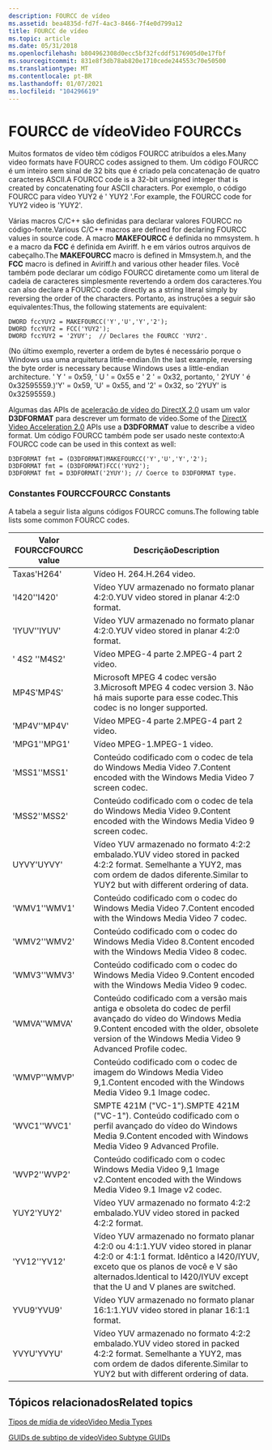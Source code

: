 ```yaml
---
description: FOURCC de vídeo
ms.assetid: bea4835d-fd7f-4ac3-8466-7f4e0d799a12
title: FOURCC de vídeo
ms.topic: article
ms.date: 05/31/2018
ms.openlocfilehash: b804962308d0ecc5bf32fcddf5176905d0e17fbf
ms.sourcegitcommit: 831e8f3db78ab820e1710cede244553c70e50500
ms.translationtype: MT
ms.contentlocale: pt-BR
ms.lasthandoff: 01/07/2021
ms.locfileid: "104296619"
---
```

# <a name="video-fourccs"></a><span data-ttu-id="f11cc-103">FOURCC de vídeo</span><span class="sxs-lookup"><span data-stu-id="f11cc-103">Video FOURCCs</span></span>

<span data-ttu-id="f11cc-104">Muitos formatos de vídeo têm códigos FOURCC atribuídos a eles.</span><span class="sxs-lookup"><span data-stu-id="f11cc-104">Many video formats have FOURCC codes assigned to them.</span></span> <span data-ttu-id="f11cc-105">Um código FOURCC é um inteiro sem sinal de 32 bits que é criado pela concatenação de quatro caracteres ASCII.</span><span class="sxs-lookup"><span data-stu-id="f11cc-105">A FOURCC code is a 32-bit unsigned integer that is created by concatenating four ASCII characters.</span></span> <span data-ttu-id="f11cc-106">Por exemplo, o código FOURCC para vídeo YUY2 é ' YUY2 '.</span><span class="sxs-lookup"><span data-stu-id="f11cc-106">For example, the FOURCC code for YUY2 video is 'YUY2'.</span></span>

<span data-ttu-id="f11cc-107">Várias macros C/C++ são definidas para declarar valores FOURCC no código-fonte.</span><span class="sxs-lookup"><span data-stu-id="f11cc-107">Various C/C++ macros are defined for declaring FOURCC values in source code.</span></span> <span data-ttu-id="f11cc-108">A macro **MAKEFOURCC** é definida no mmsystem. h e a macro da **FCC** é definida em Aviriff. h e em vários outros arquivos de cabeçalho.</span><span class="sxs-lookup"><span data-stu-id="f11cc-108">The **MAKEFOURCC** macro is defined in Mmsystem.h, and the **FCC** macro is defined in Aviriff.h and various other header files.</span></span> <span data-ttu-id="f11cc-109">Você também pode declarar um código FOURCC diretamente como um literal de cadeia de caracteres simplesmente revertendo a ordem dos caracteres.</span><span class="sxs-lookup"><span data-stu-id="f11cc-109">You can also declare a FOURCC code directly as a string literal simply by reversing the order of the characters.</span></span> <span data-ttu-id="f11cc-110">Portanto, as instruções a seguir são equivalentes:</span><span class="sxs-lookup"><span data-stu-id="f11cc-110">Thus, the following statements are equivalent:</span></span>

``` syntax
DWORD fccYUY2 = MAKEFOURCC('Y','U','Y','2');
DWORD fccYUY2 = FCC('YUY2');
DWORD fccYUY2 = '2YUY';  // Declares the FOURCC 'YUY2'.
```

<span data-ttu-id="f11cc-111">(No último exemplo, reverter a ordem de bytes é necessário porque o Windows usa uma arquitetura little-endian.</span><span class="sxs-lookup"><span data-stu-id="f11cc-111">(In the last example, reversing the byte order is necessary because Windows uses a little-endian architecture.</span></span> <span data-ttu-id="f11cc-112">' Y ' = 0x59, ' U ' = 0x55 e ' 2 ' = 0x32, portanto, ' 2YUY ' é 0x32595559.)</span><span class="sxs-lookup"><span data-stu-id="f11cc-112">'Y' = 0x59, 'U' = 0x55, and '2' = 0x32, so '2YUY' is 0x32595559.)</span></span>

<span data-ttu-id="f11cc-113">Algumas das APIs de [aceleração de vídeo do DirectX 2,0](directx-video-acceleration-2-0.md) usam um valor **D3DFORMAT** para descrever um formato de vídeo.</span><span class="sxs-lookup"><span data-stu-id="f11cc-113">Some of the [DirectX Video Acceleration 2.0](directx-video-acceleration-2-0.md) APIs use a **D3DFORMAT** value to describe a video format.</span></span> <span data-ttu-id="f11cc-114">Um código FOURCC também pode ser usado neste contexto:</span><span class="sxs-lookup"><span data-stu-id="f11cc-114">A FOURCC code can be used in this context as well:</span></span>

``` syntax
D3DFORMAT fmt = (D3DFORMAT)MAKEFOURCC('Y','U','Y','2');
D3DFORMAT fmt = (D3DFORMAT)FCC('YUY2');
D3DFORMAT fmt = D3DFORMAT('2YUY'); // Coerce to D3DFORMAT type.
```

### <a name="fourcc-constants"></a><span data-ttu-id="f11cc-115">Constantes FOURCC</span><span class="sxs-lookup"><span data-stu-id="f11cc-115">FOURCC Constants</span></span>

<span data-ttu-id="f11cc-116">A tabela a seguir lista alguns códigos FOURCC comuns.</span><span class="sxs-lookup"><span data-stu-id="f11cc-116">The following table lists some common FOURCC codes.</span></span>



| <span data-ttu-id="f11cc-117">Valor FOURCC</span><span class="sxs-lookup"><span data-stu-id="f11cc-117">FOURCC value</span></span> | <span data-ttu-id="f11cc-118">Descrição</span><span class="sxs-lookup"><span data-stu-id="f11cc-118">Description</span></span>                                                                                                           |
|--------------|-----------------------------------------------------------------------------------------------------------------------|
| <span data-ttu-id="f11cc-119">Taxas</span><span class="sxs-lookup"><span data-stu-id="f11cc-119">'H264'</span></span>       | <span data-ttu-id="f11cc-120">Vídeo H. 264.</span><span class="sxs-lookup"><span data-stu-id="f11cc-120">H.264 video.</span></span>                                                                                                          |
| <span data-ttu-id="f11cc-121">'I420'</span><span class="sxs-lookup"><span data-stu-id="f11cc-121">'I420'</span></span>       | <span data-ttu-id="f11cc-122">Vídeo YUV armazenado no formato planar 4:2:0.</span><span class="sxs-lookup"><span data-stu-id="f11cc-122">YUV video stored in planar 4:2:0 format.</span></span>                                                                              |
| <span data-ttu-id="f11cc-123">'IYUV'</span><span class="sxs-lookup"><span data-stu-id="f11cc-123">'IYUV'</span></span>       | <span data-ttu-id="f11cc-124">Vídeo YUV armazenado no formato planar 4:2:0.</span><span class="sxs-lookup"><span data-stu-id="f11cc-124">YUV video stored in planar 4:2:0 format.</span></span>                                                                              |
| <span data-ttu-id="f11cc-125">' 4S2 '</span><span class="sxs-lookup"><span data-stu-id="f11cc-125">'M4S2'</span></span>       | <span data-ttu-id="f11cc-126">Vídeo MPEG-4 parte 2.</span><span class="sxs-lookup"><span data-stu-id="f11cc-126">MPEG-4 part 2 video.</span></span>                                                                                                  |
| <span data-ttu-id="f11cc-127">MP4S</span><span class="sxs-lookup"><span data-stu-id="f11cc-127">'MP4S'</span></span>       | <span data-ttu-id="f11cc-128">Microsoft MPEG 4 codec versão 3.</span><span class="sxs-lookup"><span data-stu-id="f11cc-128">Microsoft MPEG 4 codec version 3.</span></span> <span data-ttu-id="f11cc-129">Não há mais suporte para esse codec.</span><span class="sxs-lookup"><span data-stu-id="f11cc-129">This codec is no longer supported.</span></span>                                                  |
| <span data-ttu-id="f11cc-130">'MP4V'</span><span class="sxs-lookup"><span data-stu-id="f11cc-130">'MP4V'</span></span>       | <span data-ttu-id="f11cc-131">Vídeo MPEG-4 parte 2.</span><span class="sxs-lookup"><span data-stu-id="f11cc-131">MPEG-4 part 2 video.</span></span>                                                                                                  |
| <span data-ttu-id="f11cc-132">'MPG1'</span><span class="sxs-lookup"><span data-stu-id="f11cc-132">'MPG1'</span></span>       | <span data-ttu-id="f11cc-133">Vídeo MPEG-1.</span><span class="sxs-lookup"><span data-stu-id="f11cc-133">MPEG-1 video.</span></span>                                                                                                         |
| <span data-ttu-id="f11cc-134">'MSS1'</span><span class="sxs-lookup"><span data-stu-id="f11cc-134">'MSS1'</span></span>       | <span data-ttu-id="f11cc-135">Conteúdo codificado com o codec de tela do Windows Media Video 7.</span><span class="sxs-lookup"><span data-stu-id="f11cc-135">Content encoded with the Windows Media Video 7 screen codec.</span></span>                                                          |
| <span data-ttu-id="f11cc-136">'MSS2'</span><span class="sxs-lookup"><span data-stu-id="f11cc-136">'MSS2'</span></span>       | <span data-ttu-id="f11cc-137">Conteúdo codificado com o codec de tela do Windows Media Video 9.</span><span class="sxs-lookup"><span data-stu-id="f11cc-137">Content encoded with the Windows Media Video 9 screen codec.</span></span>                                                          |
| <span data-ttu-id="f11cc-138">UYVY</span><span class="sxs-lookup"><span data-stu-id="f11cc-138">'UYVY'</span></span>       | <span data-ttu-id="f11cc-139">Vídeo YUV armazenado no formato 4:2:2 embalado.</span><span class="sxs-lookup"><span data-stu-id="f11cc-139">YUV video stored in packed 4:2:2 format.</span></span> <span data-ttu-id="f11cc-140">Semelhante a YUY2, mas com ordem de dados diferente.</span><span class="sxs-lookup"><span data-stu-id="f11cc-140">Similar to YUY2 but with different ordering of data.</span></span>                         |
| <span data-ttu-id="f11cc-141">'WMV1'</span><span class="sxs-lookup"><span data-stu-id="f11cc-141">'WMV1'</span></span>       | <span data-ttu-id="f11cc-142">Conteúdo codificado com o codec do Windows Media Video 7.</span><span class="sxs-lookup"><span data-stu-id="f11cc-142">Content encoded with the Windows Media Video 7 codec.</span></span>                                                                 |
| <span data-ttu-id="f11cc-143">'WMV2'</span><span class="sxs-lookup"><span data-stu-id="f11cc-143">'WMV2'</span></span>       | <span data-ttu-id="f11cc-144">Conteúdo codificado com o codec do Windows Media Video 8.</span><span class="sxs-lookup"><span data-stu-id="f11cc-144">Content encoded with the Windows Media Video 8 codec.</span></span>                                                                 |
| <span data-ttu-id="f11cc-145">'WMV3'</span><span class="sxs-lookup"><span data-stu-id="f11cc-145">'WMV3'</span></span>       | <span data-ttu-id="f11cc-146">Conteúdo codificado com o codec do Windows Media Video 9.</span><span class="sxs-lookup"><span data-stu-id="f11cc-146">Content encoded with the Windows Media Video 9 codec.</span></span>                                                                 |
| <span data-ttu-id="f11cc-147">'WMVA'</span><span class="sxs-lookup"><span data-stu-id="f11cc-147">'WMVA'</span></span>       | <span data-ttu-id="f11cc-148">Conteúdo codificado com a versão mais antiga e obsoleta do codec de perfil avançado do vídeo do Windows Media 9.</span><span class="sxs-lookup"><span data-stu-id="f11cc-148">Content encoded with the older, obsolete version of the Windows Media Video 9 Advanced Profile codec.</span></span>                 |
| <span data-ttu-id="f11cc-149">'WMVP'</span><span class="sxs-lookup"><span data-stu-id="f11cc-149">'WMVP'</span></span>       | <span data-ttu-id="f11cc-150">Conteúdo codificado com o codec de imagem do Windows Media Video 9,1.</span><span class="sxs-lookup"><span data-stu-id="f11cc-150">Content encoded with the Windows Media Video 9.1 Image codec.</span></span>                                                         |
| <span data-ttu-id="f11cc-151">'WVC1'</span><span class="sxs-lookup"><span data-stu-id="f11cc-151">'WVC1'</span></span>       | <span data-ttu-id="f11cc-152">SMPTE 421M ("VC-1").</span><span class="sxs-lookup"><span data-stu-id="f11cc-152">SMPTE 421M ("VC-1").</span></span> <span data-ttu-id="f11cc-153">Conteúdo codificado com o perfil avançado do vídeo do Windows Media 9.</span><span class="sxs-lookup"><span data-stu-id="f11cc-153">Content encoded with Windows Media Video 9 Advanced Profile.</span></span>                                     |
| <span data-ttu-id="f11cc-154">'WVP2'</span><span class="sxs-lookup"><span data-stu-id="f11cc-154">'WVP2'</span></span>       | <span data-ttu-id="f11cc-155">Conteúdo codificado com o codec Windows Media Video 9,1 Image v2.</span><span class="sxs-lookup"><span data-stu-id="f11cc-155">Content encoded with the Windows Media Video 9.1 Image v2 codec.</span></span>                                                      |
| <span data-ttu-id="f11cc-156">YUY2</span><span class="sxs-lookup"><span data-stu-id="f11cc-156">'YUY2'</span></span>       | <span data-ttu-id="f11cc-157">Vídeo YUV armazenado no formato 4:2:2 embalado.</span><span class="sxs-lookup"><span data-stu-id="f11cc-157">YUV video stored in packed 4:2:2 format.</span></span>                                                                              |
| <span data-ttu-id="f11cc-158">'YV12'</span><span class="sxs-lookup"><span data-stu-id="f11cc-158">'YV12'</span></span>       | <span data-ttu-id="f11cc-159">Vídeo YUV armazenado no formato planar 4:2:0 ou 4:1:1.</span><span class="sxs-lookup"><span data-stu-id="f11cc-159">YUV video stored in planar 4:2:0 or 4:1:1 format.</span></span> <span data-ttu-id="f11cc-160">Idêntico a I420/IYUV, exceto que os planos de você e V são alternados.</span><span class="sxs-lookup"><span data-stu-id="f11cc-160">Identical to I420/IYUV except that the U and V planes are switched.</span></span> |
| <span data-ttu-id="f11cc-161">YVU9</span><span class="sxs-lookup"><span data-stu-id="f11cc-161">'YVU9'</span></span>       | <span data-ttu-id="f11cc-162">Vídeo YUV armazenado no formato planar 16:1:1.</span><span class="sxs-lookup"><span data-stu-id="f11cc-162">YUV video stored in planar 16:1:1 format.</span></span>                                                                             |
| <span data-ttu-id="f11cc-163">YVYU</span><span class="sxs-lookup"><span data-stu-id="f11cc-163">'YVYU'</span></span>       | <span data-ttu-id="f11cc-164">Vídeo YUV armazenado no formato 4:2:2 embalado.</span><span class="sxs-lookup"><span data-stu-id="f11cc-164">YUV video stored in packed 4:2:2 format.</span></span> <span data-ttu-id="f11cc-165">Semelhante a YUY2, mas com ordem de dados diferente.</span><span class="sxs-lookup"><span data-stu-id="f11cc-165">Similar to YUY2 but with different ordering of data.</span></span>                         |



 

## <a name="related-topics"></a><span data-ttu-id="f11cc-166">Tópicos relacionados</span><span class="sxs-lookup"><span data-stu-id="f11cc-166">Related topics</span></span>

<dl> <dt>

[<span data-ttu-id="f11cc-167">Tipos de mídia de vídeo</span><span class="sxs-lookup"><span data-stu-id="f11cc-167">Video Media Types</span></span>](video-media-types.md)
</dt> <dt>

[<span data-ttu-id="f11cc-168">GUIDs de subtipo de vídeo</span><span class="sxs-lookup"><span data-stu-id="f11cc-168">Video Subtype GUIDs</span></span>](video-subtype-guids.md)
</dt> </dl>

 

 



